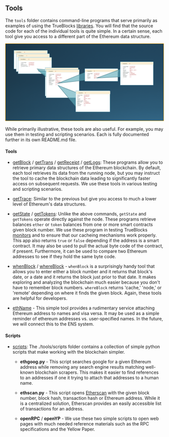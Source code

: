 ## Tools

The `tools` folder contains command-line programs that serve primarily as examples of using the TrueBlocks [libraries](../libs). You will find that the source code for each of the individual tools is quite simple. In a certain sense, each tool give you access to a different part of the Ethereum data structure.

<img src="../other/images/data_structures.png" style="border:1px orange solid">

While primarily illustrative, these tools are also useful. For example, you may use them in testing and scripting scenarios. Each is fully documented further in its own README.md file.

#### Tools

+ [getBlock](getBlock) / [getTrans](getTrans) / [getReceipt](getReceipt) / [getLogs](getLogs): These programs allow you to retrieve primary data structures of the Ethereum blockchain. By default, each tool retrieves its data from the running node, but you may instruct the tool to cache the blockchain data leading to significantly faster access on subsequent requests. We use these tools in various testing and scripting scenarios.

+ [getTrace](getTrace): Similar to the previous but give you access to much a lower level of Ethereum's data structures.

+ [getState](getState) / [getTokens](getTokens): Unlike the above commands, `getState` and `getTokens` operate directly against the node. These programs retrieve balances `ether` or `token` balances from one or more smart contracts given block number. We use these program in testing TrueBlocks [monitors](../monitors) and to ensure that our cacheing mechanisms work properly. This app also returns `true` or `false` depending if the address is a smart contract. It may also be used to pull the actual byte code of the contract, if present. Furthermore, it can be used to compare two Ethereum addresses to see if they hold the same byte code.

+ [whenBlock](whenBlock) / [whereBlock](whereBlock) - `whenBlock` is a surprisingly handy tool that allows you to enter either a block number and it returns that block's date, or a date and it returns the block just prior to that date. It makes exploring and analyzing the blockchain much easier because you don't have to remember block numbers. `whereBlock` returns 'cache,' 'node,' or 'remote' depending on where it finds the given block. Again, these tools are helpful for developers.

+ [ethName](ethName) - This simple tool provides a rudimentary service attaching Ethereum address to names and visa versa. It may be used as a simple reminder of ethereum addresses vs. user-specified names. In the future, we will connect this to the ENS system.

#### Scripts

+ [scripts](scripts): The ./tools/scripts folder contains a collection of simple python scripts that make working with the blockchain simpler.

    - **ethgoog.py** - This script searches google for a given Ethereum address while removing any search engine results matching well-known blockchain scrapers. This makes it easier to find references to an addresses if one it trying to attach that addresses to a human name.

    - **ethscan.py** - This script opens [Etherscan](http://etherscan.io) with the given block number, block hash, transaction hash or Ethereum address. While it is a centralized solution, Etherscan provides an easily accessible list of transactions for an address.

    - **openRPC** / **openYP** - We use these two simple scripts to open web pages with much needed reference materials such as the RPC specifications and the Yellow Paper.
